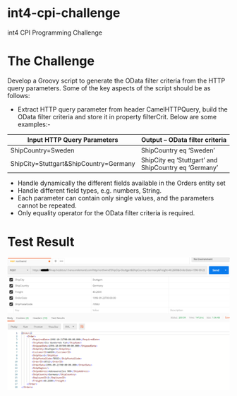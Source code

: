# int4-cpi-challenge
int4 CPI Programming Challenge


# The Challenge

Develop a Groovy script to generate the OData filter criteria from the HTTP query parameters.
Some of the key aspects of the script should be as follows:

- Extract HTTP query parameter from header CamelHTTPQuery, build the OData filter criteria and store it in property filterCrit. Below are some examples:-
  
| Input  HTTP Query Parameters | Output – OData filter criteria |
| ------ | ------ |
| ShipCountry=Sweden | ShipCountry eq ‘Sweden’|
| ShipCity=Stuttgart&ShipCountry=Germany |  ShipCity eq ‘Stuttgart’ and ShipCountry eq ‘Germany’ 

- Handle dynamically the different fields available in the Orders entity set
- Handle different field types, e.g. numbers, String.
- Each parameter can contain only single values, and the parameters cannot be repeated.
- Only equality operator for the OData filter criteria is required.

# Test Result

![Test Result](https://github.com/ibibhu/int4-cpi-challenge/blob/master/TestResult.PNG)


